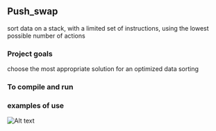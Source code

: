 ## Push_swap
sort data on a stack, with a limited set of instructions, using
the lowest possible number of actions

### Project goals
choose the most appropriate solution for an
optimized data sorting

### To compile and run

### examples of use
![Alt text](./path_to_file/image_name.jpg)
